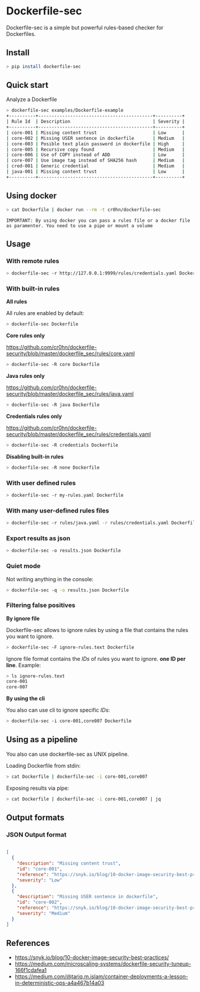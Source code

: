 # Dockerfile-sec

Dockerfile-sec is a simple but powerful rules-based checker for Dockerfiles.

## Install

```bash
> pip install dockerfile-sec 
```

## Quick start

Analyze a Dockerfile

```bash
> dockerfile-sec examples/Dockerfile-example
+----------+-------------------------------------------+----------+
| Rule Id  | Description                               | Severity |
+----------+-------------------------------------------+----------+
| core-001 | Missing content trust                     | Low      |
| core-002 | Missing USER sentence in dockerfile       | Medium   |
| core-003 | Posible text plain password in dockerfile | High     |
| core-005 | Recursive copy found                      | Medium   |
| core-006 | Use of COPY instead of ADD                | Low      |
| core-007 | Use image tag instead of SHA256 hash      | Medium   |
| cred-001 | Generic credential                        | Medium   |
| java-001 | Missing content trust                     | Low      |
+----------+-------------------------------------------+----------+  
```

## Using docker

```bash
> cat Dockerfile | docker run --rm -t cr0hn/dockerfile-sec  
```

    IMPORTANT: By using docker you can pass a rules file or a docker file as paramenter. You need to use a pipe or mount a volume

## Usage

### With remote rules

```bash
> dockerfile-sec -r http://127.0.0.1:9999/rules/credentials.yaml Dockerfile 
```

### With built-in rules

**All rules**

All rules are enabled by default:

```bash
> dockerfile-sec Dockerfile
```

**Core rules only**

https://github.com/cr0hn/dockerfile-security/blob/master/dockerfile_sec/rules/core.yaml

```bash
> dockerfile-sec -R core Dockerfile
```

**Java rules only**

https://github.com/cr0hn/dockerfile-security/blob/master/dockerfile_sec/rules/java.yaml

```bash
> dockerfile-sec -R java Dockerfile
```

**Credentials rules only**

https://github.com/cr0hn/dockerfile-security/blob/master/dockerfile_sec/rules/credentials.yaml

```bash
> dockerfile-sec -R credentials Dockerfile
```

**Disabling built-in rules**

```bash
> dockerfile-sec -R none Dockerfile
```

### With user defined rules

```bash
> dockerfile-sec -r my-rules.yaml Dockerfile
```

### With many user-defined rules files

```bash
> dockerfile-sec -r rules/java.yaml -r rules/credentials.yaml Dockerfile 
```

### Export results as json

```bash
> dockerfile-sec -o results.json Dockerfile 
```

### Quiet mode

Not writing anything in the console:

```bash
> dockerfile-sec -q -o results.json Dockerfile 
```


### Filtering false positives

**By ignore file**

Dockerfile-sec allows to ignore rules by using a file that contains the rules you want to ignore.

```bash
> dockerfile-sec -F ignore-rules.text Dockerfile 
```

Ignore file format contains the *IDs* of rules you want to ignore. **one ID per line**. Example:

```bash
> ls ignore-rules.text
core-001
core-007
```

**By using the cli**

You also can use cli to ignore specific *IDs*:

```bash
> dockerfile-sec -i core-001,core007 Dockerfile 
```

## Using as a pipeline

You also can use dockerfile-sec as UNIX pipeline.

Loading Dockerfile from stdin:

```bash
> cat Dockerfile | dockerfile-sec -i core-001,core007 
```

Exposing results via pipe:

```bash
> cat Dockerfile | dockerfile-sec -i core-001,core007 | jq 
```

## Output formats

### JSON Output format

```json

[
  {
    "description": "Missing content trust",
    "id": "core-001",
    "reference": "https://snyk.io/blog/10-docker-image-security-best-practices/",
    "severity": "Low"
  },
  {
    "description": "Missing USER sentence in dockerfile",
    "id": "core-002",
    "reference": "https://snyk.io/blog/10-docker-image-security-best-practices/",
    "severity": "Medium"
  }
]

```

## References

- https://snyk.io/blog/10-docker-image-security-best-practices/
- https://medium.com/microscaling-systems/dockerfile-security-tuneup-166f1cdafea1
- https://medium.com/@tariq.m.islam/container-deployments-a-lesson-in-deterministic-ops-a4a467b14a03

